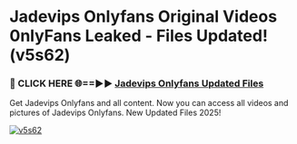 # Jadevips Onlyfans Original Videos 0nlyFans Leaked - Files Updated! (v5s62)

<h3>🔴 CLICK HERE 🌐==►► <a href="https://tinyurl.com/ehrbuxhb" rel="nofollow">Jadevips Onlyfans Updated Files</a></h3>

Get Jadevips Onlyfans and all content. Now you can access all videos and pictures of Jadevips Onlyfans. New Updated Files 2025!

[![v5s62](https://i.imgur.com/lVYEuWS.gif)](https://tinyurl.com/ehrbuxhb)
